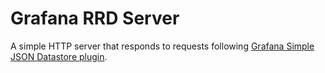 # Grafana RRD Server

A simple HTTP server that responds to requests following [Grafana Simple JSON Datastore plugin](https://grafana.net/plugins/grafana-simple-json-datasource).
